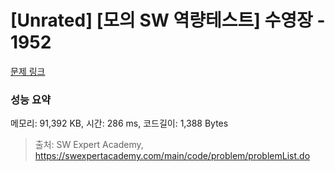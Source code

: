 # [Unrated] [모의 SW 역량테스트] 수영장 - 1952 

[문제 링크](https://swexpertacademy.com/main/code/problem/problemDetail.do?contestProbId=AV5PpFQaAQMDFAUq) 

### 성능 요약

메모리: 91,392 KB, 시간: 286 ms, 코드길이: 1,388 Bytes



> 출처: SW Expert Academy, https://swexpertacademy.com/main/code/problem/problemList.do
